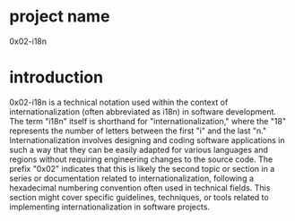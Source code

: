 # project name
0x02-i18n

# introduction
0x02-i18n is a technical notation used within the context of internationalization (often abbreviated as i18n) in software development. The term "i18n" itself is shorthand for "internationalization," where the "18" represents the number of letters between the first "i" and the last "n." Internationalization involves designing and coding software applications in such a way that they can be easily adapted for various languages and regions without requiring engineering changes to the source code. The prefix "0x02" indicates that this is likely the second topic or section in a series or documentation related to internationalization, following a hexadecimal numbering convention often used in technical fields. This section might cover specific guidelines, techniques, or tools related to implementing internationalization in software projects.
